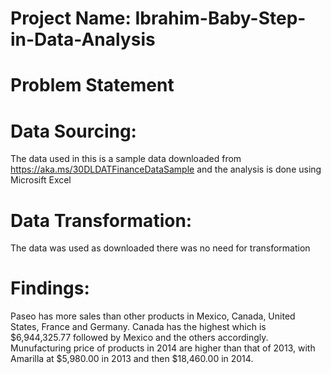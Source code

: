 # Project Name: Ibrahim-Baby-Step-in-Data-Analysis


# Problem Statement


# Data Sourcing:

The data used in this is a sample data downloaded from https://aka.ms/30DLDATFinanceDataSample and the analysis is done using Microsift Excel


# Data Transformation:

The data was used as downloaded there was no need for transformation


# Findings:
 
Paseo has more sales than other products in Mexico, Canada, United States, France and Germany. Canada has the highest which is $6,944,325.77 followed by Mexico and the others accordingly.
Munufacturing price of products in 2014 are higher than that of 2013, with Amarilla at  $5,980.00 in 2013 and then $18,460.00 in 2014.
